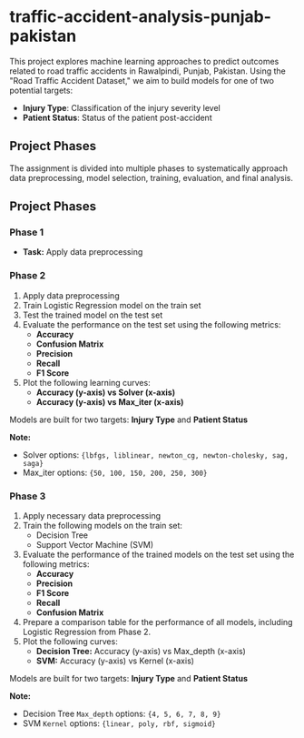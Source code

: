 # traffic-accident-analysis-punjab-pakistan

This project explores machine learning approaches to predict outcomes related to road traffic accidents in Rawalpindi, Punjab, Pakistan. Using the "Road Traffic Accident Dataset," we aim to build models for one of two potential targets:
- **Injury Type**: Classification of the injury severity level
- **Patient Status**: Status of the patient post-accident


## Project Phases

The assignment is divided into multiple phases to systematically approach data preprocessing, model selection, training, evaluation, and final analysis.


## Project Phases

### Phase 1
- **Task:** Apply data preprocessing

### Phase 2
1. Apply data preprocessing
2. Train Logistic Regression model on the train set
3. Test the trained model on the test set
4. Evaluate the performance on the test set using the following metrics:
   - **Accuracy**
   - **Confusion Matrix**
   - **Precision**
   - **Recall**
   - **F1 Score**
5. Plot the following learning curves:
   - **Accuracy (y-axis) vs Solver (x-axis)**
   - **Accuracy (y-axis) vs Max_iter (x-axis)**

Models are built for two targets: **Injury Type** and **Patient Status**

**Note:**
- Solver options: `{lbfgs, liblinear, newton_cg, newton-cholesky, sag, saga}`
- Max_iter options: `{50, 100, 150, 200, 250, 300}`

### Phase 3
1. Apply necessary data preprocessing
2. Train the following models on the train set:
   - Decision Tree
   - Support Vector Machine (SVM)
3. Evaluate the performance of the trained models on the test set using the following metrics:
   - **Accuracy**
   - **Precision**
   - **F1 Score**
   - **Recall**
   - **Confusion Matrix**
4. Prepare a comparison table for the performance of all models, including Logistic Regression from Phase 2.
5. Plot the following curves:
   - **Decision Tree:** Accuracy (y-axis) vs Max_depth (x-axis)
   - **SVM:** Accuracy (y-axis) vs Kernel (x-axis)

Models are built for two targets: **Injury Type** and **Patient Status**

**Note:**
- Decision Tree `Max_depth` options: `{4, 5, 6, 7, 8, 9}`
- SVM `Kernel` options: `{linear, poly, rbf, sigmoid}`



